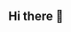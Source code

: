 ## Hi there 👋

<!--
**Nere12l/Nere12l** is a ✨ _special_ ✨ repository because its `README.md` (this file) appears on your GitHub profile.

Here are some ideas to get you started:

- 🔭 I’m currently working on ... página web apps
- 🌱 I’m currently learning ...IA
- 👯 I’m looking to collaborate on web apps...
- 🤔 I’m looking for help with ...codigos senncillos
- 💬 Ask me about ...codigos principiante 
- 📫 How to reach me: ... nereidalezcano15@gmail.com
- 😄 Pronouns: Nere
- ⚡ Fun fact: ..me divierte aprender codigos.
-->
